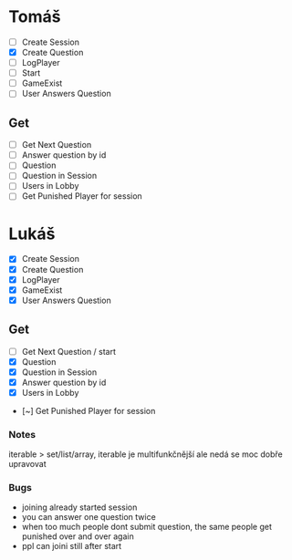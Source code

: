 # Tomáš
- [ ] Create Session
- [x] Create Question
- [ ] LogPlayer
- [ ] Start
- [ ] GameExist
- [ ] User Answers Question 
## Get
- [ ] Get Next Question
- [ ] Answer question by id
- [ ] Question
- [ ] Question in Session
- [ ] Users in Lobby
- [ ] Get Punished Player for session
# Lukáš
- [x] Create Session
- [x] Create Question
- [x] LogPlayer
- [x] GameExist
- [x] User Answers Question
## Get
- [ ] Get Next Question / start
- [x] Question
- [x] Question in Session
- [x] Answer question by id
- [x] Users in Lobby
- [~] Get Punished Player for session
### Notes
iterable > set/list/array, iterable je multifunkčnější ale nedá se moc dobře upravovat 
### Bugs
- joining already started session
- you can answer one question twice
- when too much people dont submit question, the same people get punished over and over again 
- ppl can joini still after start